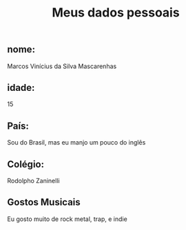 <!DOCTYPE html>
<html lang="pt-br">
<head>
  <meta charset="UTF-8">
  <meta name="viewport" content="width=device-width, initial-scale=1.0">

  <link rei="stylesheet" href='styles.css'>    <!---- ligação com o arquivo CSS --->
</head>
<body>
  <header>
    <h1>Meus dados pessoais</h1>
  </header>
  <div class="container">
    <div class="dados">
      <h2>nome:</h2>
      <p>Marcos Vinícius da Silva Mascarenhas</p>
      <h2>idade: </h2>
      <p>15</p>
      <h2>País: </h2>
      <p>Sou do Brasil, mas eu manjo um pouco do inglês</p>
      <h2>Colégio: </h2>
      <p>Rodolpho Zaninelli</p>
      <h2>Gostos Musicais</h2>
      <p>Eu gosto muito de rock metal, trap, e indie</p>
    </div>
  </div>
</body>
</html>
